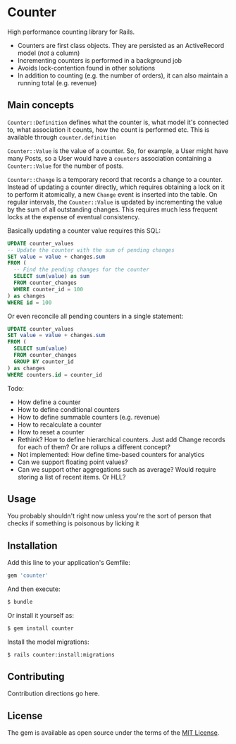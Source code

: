 # Counter
High performance counting library for Rails.

- Counters are first class objects. They are persisted as an ActiveRecord model (_not_ a column)
- Incrementing counters is performed in a background job
- Avoids lock-contention found in other solutions
- In addition to counting (e.g. the number of orders), it can also maintain a running total (e.g. revenue)

## Main concepts

`Counter::Definition` defines what the counter is, what model it's connected to, what association it counts, how the count is performed etc. This is available through `counter.definition`

`Counter::Value` is the value of a counter. So, for example, a User might have many Posts, so a User would have a `counters` association containing a `Counter::Value` for the number of posts.

`Counter::Change` is a temporary record that records a change to a counter. Instead of updating a counter directly, which requires obtaining a lock on it to perform it atomically, a new `Change` event is inserted into the table. On regular intervals, the `Counter::Value` is updated by incrementing the value by the sum of all outstanding changes. This requires much less frequent locks at the expense of eventual consistency.

Basically updating a counter value requires this SQL:

```sql
UPDATE counter_values
-- Update the counter with the sum of pending changes
SET value = value + changes.sum
FROM (
  -- Find the pending changes for the counter
  SELECT sum(value) as sum
  FROM counter_changes
  WHERE counter_id = 100
) as changes
WHERE id = 100
```

Or even reconcile all pending counters in a single statement:

```sql
UPDATE counter_values
SET value = value + changes.sum
FROM (
  SELECT sum(value)
  FROM counter_changes
  GROUP BY counter_id
) as changes
WHERE counters.id = counter_id
```

Todo:
- How define a counter
- How to define conditional counters
- How to define summable counters (e.g. revenue)
- How to recalculate a counter
- How to reset a counter
- Rethink? How to define hierarchical counters. Just add Change records for each of them? Or are rollups a different concept?
- Not implemented: How define time-based counters for analytics
- Can we support floating point values?
- Can we support other aggregations such as average? Would require storing a list of recent items. Or HLL?
## Usage
You probably shouldn't right now unless you're the sort of person that checks if something is poisonous by licking it

## Installation
Add this line to your application's Gemfile:

```ruby
gem 'counter'
```

And then execute:
```bash
$ bundle
```

Or install it yourself as:
```bash
$ gem install counter
```

Install the model migrations:
```bash
$ rails counter:install:migrations
```

## Contributing
Contribution directions go here.

## License
The gem is available as open source under the terms of the [MIT License](https://opensource.org/licenses/MIT).
